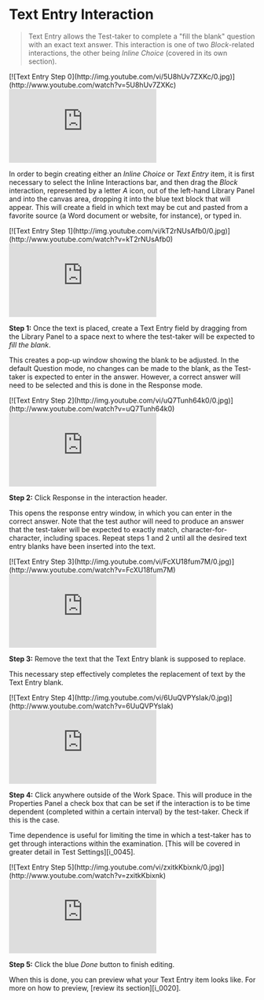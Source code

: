 # Text Entry Interaction

>Text Entry allows the Test-taker to complete a "fill the blank" question with an exact text answer. This interaction is one of two *Block*-related interactions, the other being *Inline Choice* (covered in its own section). 

<div class="hidden-video">
[![Text Entry Step 0](http://img.youtube.com/vi/5U8hUv7ZXKc/0.jpg)](http://www.youtube.com/watch?v=5U8hUv7ZXKc)
</div>

<div class='embed-container'><iframe src="https://www.youtube.com/embed/5U8hUv7ZXKc?rel=0" frameborder="0" allowfullscreen="true"></iframe></div>

In order to begin creating either an *Inline Choice* or *Text Entry* item, it is first necessary to select the Inline Interactions bar, and then drag the *Block* interaction, represented by a letter *A* icon, out of the left-hand Library Panel and into the canvas area, dropping it into the blue text block that will appear. This will create a field in which text may be cut and pasted from a favorite source (a Word document or website, for instance), or typed in. 

<div class="hidden-video">
[![Text Entry Step 1](http://img.youtube.com/vi/kT2rNUsAfb0/0.jpg)](http://www.youtube.com/watch?v=kT2rNUsAfb0)
</div>

<div class='embed-container'><iframe src="https://www.youtube.com/embed/kT2rNUsAfb0?rel=0" frameborder="0" allowfullscreen="true"></iframe></div>

**Step 1:** Once the text is placed, create a Text Entry field by dragging from the Library Panel to a space next to where the test-taker will be expected to *fill the blank*.

This creates a pop-up window showing the blank to be adjusted. In the default Question mode, no changes can be made to the blank, as the Test-taker is expected to enter in the answer. However, a correct answer will need to be selected and this is done in the Response mode.

<div class="hidden-video">
[![Text Entry Step 2](http://img.youtube.com/vi/uQ7Tunh64k0/0.jpg)](http://www.youtube.com/watch?v=uQ7Tunh64k0)
</div>

<div class='embed-container'><iframe src="https://www.youtube.com/embed/uQ7Tunh64k0?rel=0" frameborder="0" allowfullscreen="true"></iframe></div>

**Step 2:** Click Response in the interaction header.

This opens the response entry window, in which you can enter in the correct answer. Note that the test author will need to produce an answer that the test-taker will be expected to exactly match, character-for-character, including spaces. Repeat steps 1 and 2 until all the desired text entry blanks have been inserted into the text.

<div class="hidden-video">
[![Text Entry Step 3](http://img.youtube.com/vi/FcXU18fum7M/0.jpg)](http://www.youtube.com/watch?v=FcXU18fum7M)
</div>

<div class='embed-container'><iframe src="https://www.youtube.com/embed/FcXU18fum7M?rel=0" frameborder="0" allowfullscreen="true"></iframe></div>

**Step 3:** Remove the text that the Text Entry blank is supposed to replace.

This necessary step effectively completes the replacement of text by the Text Entry blank. 

<div class="hidden-video">
[![Text Entry Step 4](http://img.youtube.com/vi/6UuQVPYsIak/0.jpg)](http://www.youtube.com/watch?v=6UuQVPYsIak)
</div>

<div class='embed-container'><iframe src="https://www.youtube.com/embed/6UuQVPYsIak?rel=0" frameborder="0" allowfullscreen="true"></iframe></div>

**Step 4:** Click anywhere outside of the Work Space. This will produce in the Properties Panel a check box that can be set if the interaction is to be time dependent (completed within a certain interval) by the test-taker. Check if this is the case.

Time dependence is useful for limiting the time in which a test-taker has to get through interactions within the examination. [This will be covered in greater detail in Test Settings][i_0045]. 

<div class="hidden-video">
[![Text Entry Step 5](http://img.youtube.com/vi/zxitkKbixnk/0.jpg)](http://www.youtube.com/watch?v=zxitkKbixnk)
</div>

<div class='embed-container'><iframe src="https://www.youtube.com/embed/zxitkKbixnk?rel=0" frameborder="0" allowfullscreen="true"></iframe></div>

**Step 5:** Click the blue *Done* button to finish editing.

When this is done, you can preview what your Text Entry item looks like. For more on how to preview, [review its section][i_0020].
